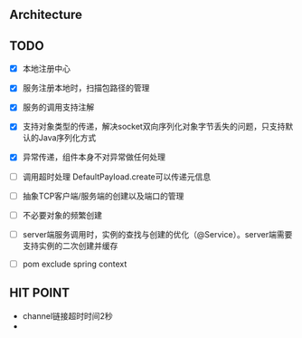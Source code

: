 ## Architecture






## TODO


- [x] 本地注册中心
- [x] 服务注册本地时，扫描包路径的管理
- [x] 服务的调用支持注解
- [x] 支持对象类型的传递，解决socket双向序列化对象字节丢失的问题，只支持默认的Java序列化方式
- [x] 异常传递，组件本身不对异常做任何处理
- [ ] 调用超时处理  DefaultPayload.create可以传递元信息
- [ ] 抽象TCP客户端/服务端的创建以及端口的管理
- [ ] 不必要对象的频繁创建
- [ ] server端服务调用时，实例的查找与创建的优化（@Service）。server端需要支持实例的二次创建并缓存
- [ ] pom exclude spring context





## HIT POINT

- channel链接超时时间2秒
-